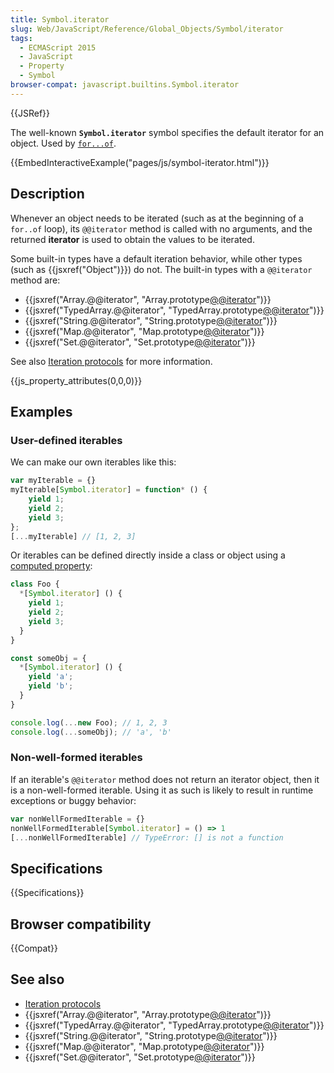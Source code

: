 ```yaml
---
title: Symbol.iterator
slug: Web/JavaScript/Reference/Global_Objects/Symbol/iterator
tags:
  - ECMAScript 2015
  - JavaScript
  - Property
  - Symbol
browser-compat: javascript.builtins.Symbol.iterator
---
```

{{JSRef}}

The well-known **`Symbol.iterator`** symbol specifies the default iterator for
an object. Used by
[`for...of`](/en-US/docs/Web/JavaScript/Reference/Statements/for...of).

{{EmbedInteractiveExample("pages/js/symbol-iterator.html")}}

## Description

Whenever an object needs to be iterated (such as at the beginning of a `for..of`
loop), its `@@iterator` method is called with no arguments, and the returned
**iterator** is used to obtain the values to be iterated.

Some built-in types have a default iteration behavior, while other types (such
as {{jsxref("Object")}}) do not. The built-in types with a `@@iterator`
method are:

- {{jsxref("Array.@@iterator", "Array.prototype[@@iterator]()")}}
- {{jsxref("TypedArray.@@iterator", "TypedArray.prototype[@@iterator]()")}}
- {{jsxref("String.@@iterator", "String.prototype[@@iterator]()")}}
- {{jsxref("Map.@@iterator", "Map.prototype[@@iterator]()")}}
- {{jsxref("Set.@@iterator", "Set.prototype[@@iterator]()")}}

See also
[Iteration protocols](/en-US/docs/Web/JavaScript/Reference/Iteration_protocols)
for more information.

{{js_property_attributes(0,0,0)}}

## Examples

### User-defined iterables

We can make our own iterables like this:

```js
var myIterable = {}
myIterable[Symbol.iterator] = function* () {
    yield 1;
    yield 2;
    yield 3;
};
[...myIterable] // [1, 2, 3]
```

Or iterables can be defined directly inside a class or object using a
[computed property](/en-US/docs/Web/JavaScript/Reference/Operators/Object_initializer#Computed_property_names):

```js
class Foo {
  *[Symbol.iterator] () {
    yield 1;
    yield 2;
    yield 3;
  }
}

const someObj = {
  *[Symbol.iterator] () {
    yield 'a';
    yield 'b';
  }
}

console.log(...new Foo); // 1, 2, 3
console.log(...someObj); // 'a', 'b'
```

### Non-well-formed iterables

If an iterable's `@@iterator` method does not return an iterator object, then it
is a non-well-formed iterable. Using it as such is likely to result in runtime
exceptions or buggy behavior:

```js example-bad
var nonWellFormedIterable = {}
nonWellFormedIterable[Symbol.iterator] = () => 1
[...nonWellFormedIterable] // TypeError: [] is not a function
```

## Specifications

{{Specifications}}

## Browser compatibility

{{Compat}}

## See also

- [Iteration protocols](/en-US/docs/Web/JavaScript/Reference/Iteration_protocols)
- {{jsxref("Array.@@iterator", "Array.prototype[@@iterator]()")}}
- {{jsxref("TypedArray.@@iterator", "TypedArray.prototype[@@iterator]()")}}
- {{jsxref("String.@@iterator", "String.prototype[@@iterator]()")}}
- {{jsxref("Map.@@iterator", "Map.prototype[@@iterator]()")}}
- {{jsxref("Set.@@iterator", "Set.prototype[@@iterator]()")}}
